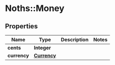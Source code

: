 # Noths::Money

## Properties
Name | Type | Description | Notes
------------ | ------------- | ------------- | -------------
**cents** | **Integer** |  | 
**currency** | [**Currency**](Currency.md) |  | 


